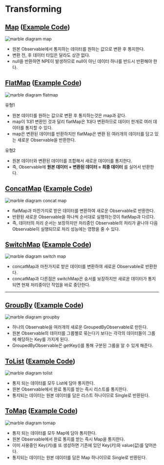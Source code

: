 
# Transforming

## [Map](https://reactivex.io/documentation/operators/map.html) ([Example Code](../src/main/java/me/zeroest/rxjava/operators/transforming/Map.java))

![marble diagram map](img/operators/transforming/marble_diagram-map.png)

- 원본 Observable에서 통지하는 데이터를 원하는 값으로 변환 후 통지한다.
- 변환 전, 후 데이터 타입은 달라도 상관 없다.
- null을 반환하면 NPE이 발생하므로 null이 아닌 데이터 하나를 반드시 반환해야 한다.

## [FlatMap](https://reactivex.io/documentation/operators/flatmap.html) ([Example Code](../src/main/java/me/zeroest/rxjava/operators/transforming/FlatMap.java))

![marble diagram flatmap](img/operators/transforming/marble_diagram-flatmap.png)

유형1
- 원본 데이터를 원하는 값으로 변환 후 통지하는것은 map과 같다.
- map이 1대1 변환인 것과 달리 flatMap은 1대다 변환하므로 데이터 한개로 여러 데이터를 통지할 수 있다.
- map은 변환된 데이터를 반환하지만 flatMap은 변환 된 여러개의 데이터를 담고 있는 새로운 Observable을 반환한다.

유형2
- 원본 데이터와 변환된 데이터를 조합해서 새로운 데이터를 통지한다.
- 즉, Observable에 **원본 데이터 + 변환된 데이터 = 최종 데이터** 를 실어서 반환한다.

## [ConcatMap](https://reactivex.io/documentation/operators/flatmap.html) ([Example Code](../src/main/java/me/zeroest/rxjava/operators/transforming/ConcatMap.java))

![marble diagram concat map](img/operators/transforming/marble_diagram-concat_map.png)

- flatMap과 마찬가지로 받은 데이터를 변환하여 새로운 Observable로 반환한다.
- 반환된 새로운 Observable을 하나씩 순서대로 실행하는것이 flatMap과 다르다.
- 즉, 데이터의 처리 순서는 보장하지만 처리중인 Observable의 처리가 끝나야 다음 Observable이 실행되므로 처리 성능에는 영향을 줄 수 있다.

## [SwitchMap](https://reactivex.io/documentation/operators/flatmap.html) ([Example Code](../src/main/java/me/zeroest/rxjava/operators/transforming/SwitchMap.java))

![marble diagram switch map](img/operators/transforming/marble_diagram-switch_map.png)

- concatMap과 마찬가지로 받은 데이터를 변환하여 새로운 Observable로 반환한다.
- concatMap과 다른점은 switchMap은 숭서를 보장하지만 새로운 데이터가 통지되면 현재 처리중이던 작업을 바로 중단한다.

---

## [GroupBy](https://reactivex.io/documentation/operators/groupby.html) ([Example Code](../src/main/java/me/zeroest/rxjava/operators/transforming/GroupBy.java))

![marble diagram groupby](img/operators/transforming/marble_diagram-groupby.png)

- 하나의 Observable을 여러개의 새로운 GroupedByObservable로 만든다.
- 원본 Observable의 데이터를 그룹별로 묶는다기 보다는 각각의 데이터들이 그룹에 해당하는 Key를 가지게 된다.
- GroupedByObservable은 getKey()를 통해 구분된 그룹을 알 수 있게 해준다.

## [ToList](https://reactivex.io/documentation/operators/to.html) ([Example Code](../src/main/java/me/zeroest/rxjava/operators/transforming/ToList.java))

![marble diagram tolist](img/operators/transforming/marble_diagram-tolist.png)

- 통지 되는 데이터를 모두 List에 담아 통지한다.
- 원본 Observable에서 완료 통지를 받는 즉시 리스트를 통지한다.
- 통지되는 데이터는 원본 데이터를 담은 리스트 하나이므로 Single로 반환된다.

## [ToMap](https://reactivex.io/documentation/operators/to.html) ([Example Code](../src/main/java/me/zeroest/rxjava/operators/transforming/ToMap.java))

![marble diagram tomap](img/operators/transforming/marble_diagram-tomap.png)

- 통지 되는 데이터를 모두 Map에 담아 통지한다.
- 원본 Observable에서 완료 통지를 받는 즉시 Map을 통지한다.
- 이미 사용중인 Key(키)를 또 생성하면 기존에 있던 Key(키)와 value(값)를 덮어쓴다.
- 통지되는 데이터는 원본 데이터를 담은 Map 하나이므로 Single로 반환된다.
